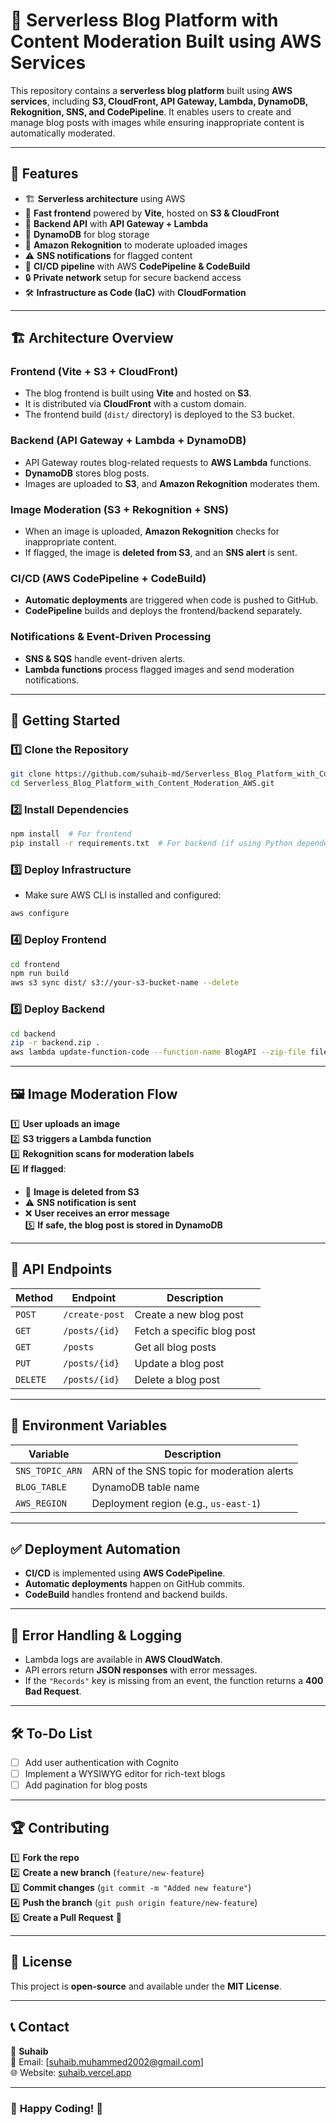 # 📜 **Serverless Blog Platform with Content Moderation Built using AWS Services**  

This repository contains a **serverless blog platform** built using **AWS services**, including **S3, CloudFront, API Gateway, Lambda, DynamoDB, Rekognition, SNS, and CodePipeline**. It enables users to create and manage blog posts with images while ensuring inappropriate content is automatically moderated.  

---

## 🌟 **Features**
- 🏗️ **Serverless architecture** using AWS  
- 🚀 **Fast frontend** powered by **Vite**, hosted on **S3 & CloudFront**  
- 🔄 **Backend API** with **API Gateway + Lambda**  
- 📜 **DynamoDB** for blog storage  
- 📸 **Amazon Rekognition** to moderate uploaded images  
- ⚠️ **SNS notifications** for flagged content  
- 🔧 **CI/CD pipeline** with AWS **CodePipeline & CodeBuild**  
- 🔒 **Private network** setup for secure backend access  
- 🛠️ **Infrastructure as Code (IaC)** with **CloudFormation**  

---

## 🏗️ **Architecture Overview**
### **Frontend (Vite + S3 + CloudFront)**
- The blog frontend is built using **Vite** and hosted on **S3**.
- It is distributed via **CloudFront** with a custom domain.
- The frontend build (`dist/` directory) is deployed to the S3 bucket.

### **Backend (API Gateway + Lambda + DynamoDB)**
- API Gateway routes blog-related requests to **AWS Lambda** functions.
- **DynamoDB** stores blog posts.
- Images are uploaded to **S3**, and **Amazon Rekognition** moderates them.

### **Image Moderation (S3 + Rekognition + SNS)**
- When an image is uploaded, **Amazon Rekognition** checks for inappropriate content.
- If flagged, the image is **deleted from S3**, and an **SNS alert** is sent.

### **CI/CD (AWS CodePipeline + CodeBuild)**
- **Automatic deployments** are triggered when code is pushed to GitHub.
- **CodePipeline** builds and deploys the frontend/backend separately.

### **Notifications & Event-Driven Processing**
- **SNS & SQS** handle event-driven alerts.
- **Lambda functions** process flagged images and send moderation notifications.

---

## 🚀 **Getting Started**
### **1️⃣ Clone the Repository**
```bash
git clone https://github.com/suhaib-md/Serverless_Blog_Platform_with_Content_Moderation_AWS.git
cd Serverless_Blog_Platform_with_Content_Moderation_AWS.git
```

### **2️⃣ Install Dependencies**
```bash
npm install  # For frontend
pip install -r requirements.txt  # For backend (if using Python dependencies)
```

### **3️⃣ Deploy Infrastructure**
- Make sure AWS CLI is installed and configured:
```bash
aws configure
```

### **4️⃣ Deploy Frontend**
```bash
cd frontend
npm run build
aws s3 sync dist/ s3://your-s3-bucket-name --delete
```

### **5️⃣ Deploy Backend**
```bash
cd backend
zip -r backend.zip .
aws lambda update-function-code --function-name BlogAPI --zip-file fileb://backend.zip
```

---

## 🖼️ **Image Moderation Flow**
1️⃣ **User uploads an image**  
2️⃣ **S3 triggers a Lambda function**  
3️⃣ **Rekognition scans for moderation labels**  
4️⃣ **If flagged**:
   - 🔴 **Image is deleted from S3**
   - ⚠️ **SNS notification is sent**
   - ❌ **User receives an error message**  
5️⃣ **If safe, the blog post is stored in DynamoDB**  

---

## 🔄 **API Endpoints**
| Method | Endpoint | Description |
|--------|---------|-------------|
| `POST` | `/create-post` | Create a new blog post |
| `GET` | `/posts/{id}` | Fetch a specific blog post |
| `GET` | `/posts` | Get all blog posts |
| `PUT` | `/posts/{id}` | Update a blog post |
| `DELETE` | `/posts/{id}` | Delete a blog post |

---

## 🔧 **Environment Variables**
| Variable | Description |
|----------|-------------|
| `SNS_TOPIC_ARN` | ARN of the SNS topic for moderation alerts |
| `BLOG_TABLE` | DynamoDB table name |
| `AWS_REGION` | Deployment region (e.g., `us-east-1`) |

---

## ✅ **Deployment Automation**
- **CI/CD** is implemented using **AWS CodePipeline**.
- **Automatic deployments** happen on GitHub commits.
- **CodeBuild** handles frontend and backend builds.

---

## 🚨 **Error Handling & Logging**
- Lambda logs are available in **AWS CloudWatch**.
- API errors return **JSON responses** with error messages.
- If the `"Records"` key is missing from an event, the function returns a **400 Bad Request**.

---

## 🛠️ **To-Do List**
- [ ] Add user authentication with Cognito
- [ ] Implement a WYSIWYG editor for rich-text blogs
- [ ] Add pagination for blog posts

---

## 🏆 **Contributing**
1️⃣ **Fork the repo**  
2️⃣ **Create a new branch** (`feature/new-feature`)  
3️⃣ **Commit changes** (`git commit -m "Added new feature"`)  
4️⃣ **Push the branch** (`git push origin feature/new-feature`)  
5️⃣ **Create a Pull Request** 🚀  

---

## 📜 **License**
This project is **open-source** and available under the **MIT License**.  

---

## 📞 **Contact**
👤 **Suhaib**  
📧 Email: [suhaib.muhammed2002@gmail.com]  
🌐 Website: [suhaib.vercel.app](https://suhaib.vercel.app)  

---

### 🎉 **Happy Coding! 🚀**  

